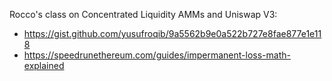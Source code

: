 Rocco's class on Concentrated Liquidity AMMs and Uniswap V3:

- https://gist.github.com/yusufroqib/9a5562b9e0a522b727e8fae877e1e118
- https://speedrunethereum.com/guides/impermanent-loss-math-explained